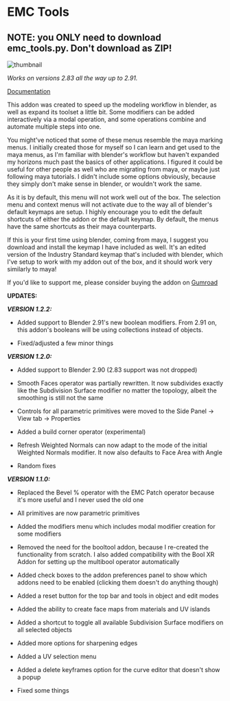 # EMC Tools
## NOTE: you ONLY need to download emc_tools.py. Don't download as ZIP!

![thumbnail](https://public-files.gumroad.com/variants/z5hpq8yzizdc70teszaxu0ipe74y/3298c3eb001bbed90f1d616da66708480096a0a1b6e81bd4f8a2d6e9b831d301)

*Works on versions 2.83 all the way up to 2.91.*

[Documentation](https://www.artstation.com/artwork/4816nl)

This addon was created to speed up the modeling workflow in blender, as well as expand its toolset a little bit. Some modifiers can be added interactively via a modal operation, and some operations combine and automate multiple steps into one.

You might've noticed that some of these menus resemble the maya marking menus. I initially created those for myself so I can learn and get used to the maya menus, as I'm familiar with blender's workflow but haven't expanded my horizons much past the basics of other applications. I figured it could be useful for other people as well who are migrating from maya, or maybe just following maya tutorials.
I didn't include some options obviously, because they simply don't make sense in blender, or wouldn't work the same.

As it is by default, this menu will not work well out of the box. The selection menu and context menus will not activate due to the way all of blender's default keymaps are setup. I highly encourage you to edit the default shortcuts of either the addon or the default keymap. By default, the menus have the same shortcuts as their maya counterparts.

If this is your first time using blender, coming from maya, I suggest you download and install the keymap I have included as well. It's an edited version of the Industry Standard keymap that's included with blender, which I've setup to work with my addon out of the box, and it should work very similarly to maya!

If you'd like to support me, please consider buying the addon on [Gumroad](https://gum.co/emctools) 

**UPDATES:**


***VERSION 1.2.2:***

- Added support to Blender 2.91's new boolean modifiers. From 2.91 on, this addon's booleans will be using collections instead of objects.

- Fixed/adjusted a few minor things


***VERSION 1.2.0:***

- Added support to Blender 2.90 (2.83 support was not dropped)

- Smooth Faces operator was partially rewritten. It now subdivides exactly like the Subdivision Surface modifier no matter the topology, albeit the smoothing is still not the same

- Controls for all parametric primitives were moved to the Side Panel -> View tab -> Properties

- Added a build corner operator (experimental)

- Refresh Weighted Normals can now adapt to the mode of the initial Weighted Normals modifier. It now also defaults to Face Area with Angle

- Random fixes



***VERSION 1.1.0:***

- Replaced the Bevel % operator with the EMC Patch operator because it's more useful and I never used the old one

- All primitives are now parametric primitives

- Added the modifiers menu which includes modal modifier creation for some modifiers

- Removed the need for the booltool addon, because I re-created the functionality from scratch. I also added compatibility with the Bool XR Addon for setting up the multibool operator automatically

- Added check boxes to the addon preferences panel to show which addons need to be enabled (clicking them doesn't do anything though)

- Added a reset button for the top bar and tools in object and edit modes

- Added the ability to create face maps from materials and UV islands

- Added a shortcut to toggle all available Subdivision Surface modifiers on all selected objects

- Added more options for sharpening edges

- Added a UV selection menu

- Added a delete keyframes option for the curve editor that doesn't show a popup

- Fixed some things
